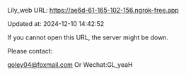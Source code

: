 Lily_web URL: https://ae6d-61-165-102-156.ngrok-free.app

Updated at: 2024-12-10 14:42:52

If you cannot open this URL, the server might be down.

Please contact: 

goley04@foxmail.com Or Wechat:GL_yeaH